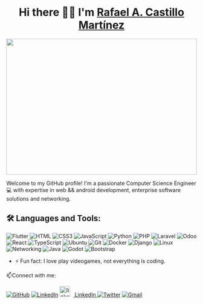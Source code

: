 <div align="left">
  <h1 align="center">Hi there 👋👋 I'm <a href="https://my-resume-143a5.web.app">Rafael A. Castillo Martínez</a></h1>
</di>

<img style="display: block;-webkit-user-select: none;margin: auto;cursor: zoom-in;" src="https://i.imgur.com/rKTqsc6_d.webp?maxwidth=760&amp;fidelity=grand" width="100%" height="360vh">

Welcome to my GitHub profile! I'm a passionate Computer Science Engineer 💻 with expertise in web && android development, enterprise software solutions and networking.

## 🛠️ Languages and Tools:
![Flutter](https://img.shields.io/badge/Flutter-363636?logo=flutter&logoColor=ffffff&labelColor=02569B&style=for-the-badge)
![HTML](https://img.shields.io/badge/HTML-363636?logo=html5&logoColor=ffffff&labelColor=E34F26&style=for-the-badge)
![CSS3](https://img.shields.io/badge/CSS3-363636?logo=css3&logoColor=ffffff&labelColor=1572B6&style=for-the-badge)
![JavaScript](https://img.shields.io/badge/JavaScript-363636?logo=javascript&logoColor=ffffff&labelColor=FFA500&style=for-the-badge)
![Python](https://img.shields.io/badge/Python-363636?logo=python&logoColor=ffffff&labelColor=3776AB&style=for-the-badge)
![PHP](https://img.shields.io/badge/PHP-363636?logo=php&logoColor=ffffff&labelColor=777BB4&style=for-the-badge)
![Laravel](https://img.shields.io/badge/Laravel-363636?logo=laravel&logoColor=ffffff&labelColor=FF2D20&style=for-the-badge)
![Odoo](https://img.shields.io/badge/Odoo-363636?logo=odoo&logoColor=ffffff&labelColor=EE3A43&style=for-the-badge)
![React](https://img.shields.io/badge/React-363636?logo=react&logoColor=ffffff&labelColor=61DAFB&style=for-the-badge)
![TypeScript](https://img.shields.io/badge/TypeScript-363636?logo=typescript&logoColor=ffffff&labelColor=3178C6&style=for-the-badge)
![Ubuntu](https://img.shields.io/badge/Ubuntu-363636?logo=ubuntu&logoColor=ffffff&labelColor=E95420&style=for-the-badge)
![Git](https://img.shields.io/badge/Git-363636?logo=git&logoColor=ffffff&labelColor=F05032&style=for-the-badge)
![Docker](https://img.shields.io/badge/Docker-363636?logo=docker&logoColor=ffffff&labelColor=2496ED&style=for-the-badge)
![Django](https://img.shields.io/badge/Django-363636?logo=django&logoColor=ffffff&labelColor=092E20&style=for-the-badge)
![Linux](https://img.shields.io/badge/Linux-363636?logo=linux&logoColor=ffffff&labelColor=FFA500&style=for-the-badge)
![Networking](https://img.shields.io/badge/Networking-363636?logo=cisco&logoColor=ffffff&labelColor=00529B&style=for-the-badge)
![Java](https://img.shields.io/badge/Java-363636?logo=java&logoColor=ffffff&labelColor=007396&style=for-the-badge)
![Godot](https://img.shields.io/badge/Godot-363636?logo=godot-engine&logoColor=ffffff&labelColor=478CBF&style=for-the-badge)
![Bootstrap](https://img.shields.io/badge/Bootstrap-363636?logo=bootstrap&logoColor=ffffff&labelColor=7952B3&style=for-the-badge)

- ⚡ Fun fact: I love play videogames, not everything is coding.
<!--
- 🔭 I’m currently working on ...
- 🌱 I’m currently learning ...
- 👯 I’m looking to collaborate on ...
- ⚡ Fun fact: I love practicing sports, not everything is coding.
-->
📫Connect with me:

[![GitHub](https://img.shields.io/badge/GitHub-363636?logo=github&logoColor=ffffff&labelColor=000000&style=for-the-badge)](https://github.com/racmart00)
[![LinkedIn](https://img.shields.io/badge/LinkedIn-363636?logo=linkedin&logoColor=ffffff&labelColor=0077B5&style=for-the-badge)](https://www.linkedin.com/in/racmart/)
<a href="https://www.linkedin.com/in/racmart/" rel="nofollow noreferrer">
    <img src="https://i.sstatic.net/gVE0j.png" alt="linkedin" style="height: 28px; margin-right: 8px;"> LinkedIn
</a>
[![Twitter](https://img.shields.io/badge/Twitter-363636?logo=twitter&logoColor=ffffff&labelColor=1DA1F2&style=for-the-badge)](https://twitter.com/rac_mart)
[![Gmail](https://img.shields.io/badge/Gmail-363636?logo=gmail&logoColor=ffffff&labelColor=D14836&style=for-the-badge)](mailto:racmart00@gmail.com)

